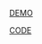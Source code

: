 [DEMO](https://taniaomelko.github.io/cosmetics)

[CODE](https://github.com/taniaomelko/cosmetics/tree/master/src)
